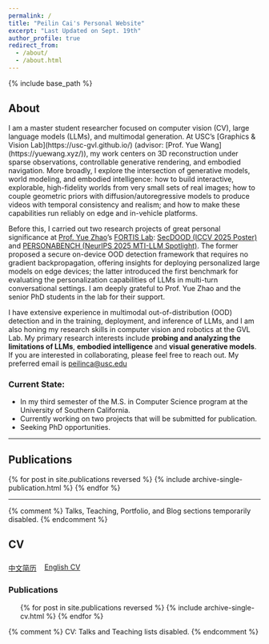 ```yaml
---
permalink: /
title: "Peilin Cai's Personal Website"
excerpt: "Last Updated on Sept. 19th"
author_profile: true
redirect_from: 
  - /about/
  - /about.html
---
```

{% include base_path %}
<h2 id="about">About</h2>
I am a master student researcher focused on computer vision (CV), large language models (LLMs), and multimodal generation. At USC’s [Graphics & Vision Lab](https://usc-gvl.github.io/) (advisor: [Prof. Yue Wang](https://yuewang.xyz/)), my work centers on 3D reconstruction under sparse observations, controllable generative rendering, and embodied navigation. More broadly, I explore the intersection of generative models, world modeling, and embodied intelligence: how to build interactive, explorable, high-fidelity worlds from very small sets of real images; how to couple geometric priors with diffusion/autoregressive models to produce videos with temporal consistency and realism; and how to make these capabilities run reliably on edge and in-vehicle platforms.

Before this, I carried out two research projects of great personal significance at [Prof. Yue Zhao](https://viterbi-web.usc.edu/~yzhao010/index.html)’s [FORTIS Lab](https://viterbi-web.usc.edu/~yzhao010/lab): [SecDOOD (ICCV 2025 Poster)](https://caipeilin.com/SecDOOD/) and [PERSONABENCH (NeurIPS 2025 MTI-LLM Spotlight)](https://github.com/PERSONA-bench/PERSONA). The former proposed a secure on-device OOD detection framework that requires no gradient backpropagation, offering insights for deploying personalized large models on edge devices; the latter introduced the first benchmark for evaluating the personalization capabilities of LLMs in multi-turn conversational settings. I am deeply grateful to Prof. Yue Zhao and the senior PhD students in the lab for their support.

I have extensive experience in multimodal out-of-distribution (OOD) detection and in the training, deployment, and inference of LLMs, and I am also honing my research skills in computer vision and robotics at the GVL Lab. My primary research interests include **probing and analyzing the limitations of LLMs**, **embodied intelligence** and **visual generative models**. If you are interested in collaborating, please feel free to reach out. My preferred email is [peilinca@usc.edu](peilinca@usc.edu)

### Current State:
- In my third semester of the M.S. in Computer Science program at the University of Southern California. 
- Currently working on two projects that will be submitted for publication.
- Seeking PhD opportunities.


<hr />

<h2 id="publications">Publications</h2>

<!-- New style rendering if publication categories are defined -->
{% for post in site.publications reversed %}
  {% include archive-single-publication.html %}
{% endfor %}

<hr />

{% comment %}
Talks, Teaching, Portfolio, and Blog sections temporarily disabled.
{% endcomment %}

<h2 id="cv">CV</h2>
<div class="cv-button-group" style="display: flex; gap: 1rem; flex-wrap: wrap; margin: 1.5rem 0;">
  <a class="btn btn--primary btn--large" href="{{ '/CV/Peilin_Cai_CV_cn.pdf' | relative_url }}" target="_blank" rel="noopener">中文简历</a>
  <a class="btn btn--primary btn--large" href="{{ '/CV/Peilin_Cai_CV_en.pdf' | relative_url }}" target="_blank" rel="noopener">English CV</a>
</div>

<h3 id="cv">Publications</h3>

<ul>{% for post in site.publications reversed %}
  {% include archive-single-cv.html %}
{% endfor %}</ul>
  
{% comment %}
CV: Talks and Teaching lists disabled.
{% endcomment %}
  
<!-- ### Service and leadership -->
